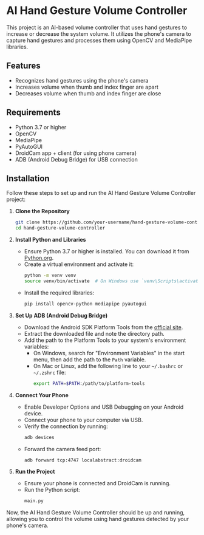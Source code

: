 # AI Hand Gesture Volume Controller

This project is an AI-based volume controller that uses hand gestures to increase or decrease the system volume. It utilizes the phone's camera to capture hand gestures and processes them using OpenCV and MediaPipe libraries.

## Features

- Recognizes hand gestures using the phone's camera
- Increases volume when thumb and index finger are apart
- Decreases volume when thumb and index finger are close

## Requirements

- Python 3.7 or higher
- OpenCV
- MediaPipe
- PyAutoGUI
- DroidCam app + client (for using phone camera)
- ADB (Android Debug Bridge) for USB connection

## Installation

Follow these steps to set up and run the AI Hand Gesture Volume Controller project:

1. **Clone the Repository**
    ```sh
    git clone https://github.com/your-username/hand-gesture-volume-controller.git
    cd hand-gesture-volume-controller
    ```

2. **Install Python and Libraries**
    - Ensure Python 3.7 or higher is installed. You can download it from [Python.org](https://www.python.org/).
    - Create a virtual environment and activate it:
        ```sh
        python -m venv venv
        source venv/bin/activate  # On Windows use `venv\Scripts\activate`
        ```
    - Install the required libraries:
        ```sh
        pip install opencv-python mediapipe pyautogui
        ```

3. **Set Up ADB (Android Debug Bridge)**
    - Download the Android SDK Platform Tools from the [official site](https://developer.android.com/studio/releases/platform-tools).
    - Extract the downloaded file and note the directory path.
    - Add the path to the Platform Tools to your system's environment variables:
        - On Windows, search for "Environment Variables" in the start menu, then add the path to the `Path` variable.
        - On Mac or Linux, add the following line to your `~/.bashrc` or `~/.zshrc` file:
            ```sh
            export PATH=$PATH:/path/to/platform-tools
            ```

4. **Connect Your Phone**
    - Enable Developer Options and USB Debugging on your Android device.
    - Connect your phone to your computer via USB.
    - Verify the connection by running:
        ```sh
        adb devices
        ```
    - Forward the camera feed port:
        ```sh
        adb forward tcp:4747 localabstract:droidcam
        ```

5. **Run the Project**
    - Ensure your phone is connected and DroidCam is running.
    - Run the Python script:
        ```sh
        main.py
        ```

Now, the AI Hand Gesture Volume Controller should be up and running, allowing you to control the volume using hand gestures detected by your phone's camera.
